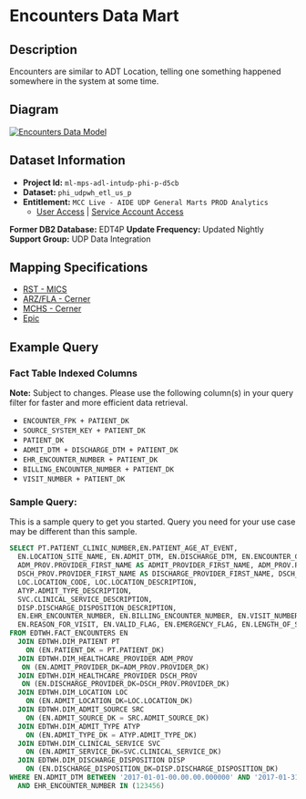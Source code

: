 # Encounters Data Mart

## Description

Encounters are similar to ADT Location, telling one something happened somewhere in the system at some time.

## Diagram

[![Encounters Data Model](/assets/images/fact_encounter-d8d821c01bc0c81b7c0a23fab66bbaf8.PNG)](https://mctools.sharepoint.com/:b:/r/teams/UDPDAIS/Shared%20Documents/UDP%20Data%20Mart%20Documents/Z_S2T_Model_for_Website/Data%20Models/24%29%20Encounter/FACT_ENCOUNTER_MCC.pdf)

## Dataset Information

- **Project Id:** `ml-mps-adl-intudp-phi-p-d5cb`
- **Dataset:** `phi_udpwh_etl_us_p`
- **Entitlement:** `MCC Live - AIDE UDP General Marts PROD Analytics`
  - [User Access](/docs/data-analytics/user-access) | [Service Account Access](/docs/data-analytics/service-account-access)

**Former DB2 Database:** EDT4P
**Update Frequency:** Updated Nightly
**Support Group:** UDP Data Integration

## Mapping Specifications

- [RST - MICS](https://mctools.sharepoint.com/teams/UDPDAIS/Shared%20Documents/UDP%20Data%20Mart%20Documents/Z_S2T_Model_for_Website/Encounters/Business%20Spec%20and%20S2T/Rochester/MCR%20Encounters_Source_2_Target.xlsx?d=wff233e968d104f5292858cc0b43491f4)
- [ARZ/FLA - Cerner](https://mctools.sharepoint.com/teams/UDPDAIS/Shared%20Documents/UDP%20Data%20Mart%20Documents/Z_S2T_Model_for_Website/Encounters/Business%20Spec%20and%20S2T/Arizona_Florida/MCFLAZ_Cerner_Encounter_Source_2_Target.xlsx?d=w7a433daada3141bd9b535ed6e0fcb47f)
- [MCHS - Cerner](https://mctools.sharepoint.com/teams/UDPDAIS/Shared%20Documents/UDP%20Data%20Mart%20Documents/Z_S2T_Model_for_Website/Encounters/Business%20Spec%20and%20S2T/MCHS/MCHS_Cerner_Encounter_Source_2_Target.xlsx?d=w1090f415a6964df48447bd7a248fe206)
- [Epic](https://mctools.sharepoint.com/teams/UDPDAIS/Shared%20Documents/UDP%20Data%20Mart%20Documents/Z_S2T_Model_for_Website/Encounters/Business%20Spec%20and%20S2T/Epic/Epic_Encounters_Source_2_Target.xlsx?d=w3050ac0a22d44e8c8b30154428215598)

## Example Query

### Fact Table Indexed Columns

**Note:** Subject to changes. Please use the following column(s) in your query filter for faster and more efficient data retrieval.

- `ENCOUNTER_FPK + PATIENT_DK`
- `SOURCE_SYSTEM_KEY + PATIENT_DK`
- `PATIENT_DK`
- `ADMIT_DTM + DISCHARGE_DTM + PATIENT_DK`
- `EHR_ENCOUNTER_NUMBER + PATIENT_DK`
- `BILLING_ENCOUNTER_NUMBER + PATIENT_DK`
- `VISIT_NUMBER + PATIENT_DK`

### Sample Query: 

This is a sample query to get you started. Query you need for your use case may be different than this sample.
```sql
SELECT PT.PATIENT_CLINIC_NUMBER,EN.PATIENT_AGE_AT_EVENT,
  EN.LOCATION_SITE_NAME, EN.ADMIT_DTM, EN.DISCHARGE_DTM, EN.ENCOUNTER_CREATE_DTM, EN.ENCOUNTER_ARRIVE_DTM, EN.ENCOUNTER_UPDATE_DTM,
  ADM_PROV.PROVIDER_FIRST_NAME AS ADMIT_PROVIDER_FIRST_NAME, ADM_PROV.PROVIDER_LAST_NAME AS ADMIT_PROVIDER_LAST_NAME,
  DSCH_PROV.PROVIDER_FIRST_NAME AS DISCHARGE_PROVIDER_FIRST_NAME, DSCH_PROV.PROVIDER_LAST_NAME AS DISCHARGE_PROVIDER_LAST_NAME,
  LOC.LOCATION_CODE, LOC.LOCATION_DESCRIPTION,
  ATYP.ADMIT_TYPE_DESCRIPTION,
  SVC.CLINICAL_SERVICE_DESCRIPTION,
  DISP.DISCHARGE_DISPOSITION_DESCRIPTION,
  EN.EHR_ENCOUNTER_NUMBER, EN.BILLING_ENCOUNTER_NUMBER, EN.VISIT_NUMBER, EN.ACCOMODATION_CODE, 
  EN.REASON_FOR_VISIT, EN.VALID_FLAG, EN.EMERGENCY_FLAG, EN.LENGTH_OF_STAY
FROM EDTWH.FACT_ENCOUNTERS EN
  JOIN EDTWH.DIM_PATIENT PT
    ON (EN.PATIENT_DK = PT.PATIENT_DK)
  JOIN EDTWH.DIM_HEALTHCARE_PROVIDER ADM_PROV
   ON (EN.ADMIT_PROVIDER_DK=ADM_PROV.PROVIDER_DK)
  JOIN EDTWH.DIM_HEALTHCARE_PROVIDER DSCH_PROV
   ON (EN.DISCHARGE_PROVIDER_DK=DSCH_PROV.PROVIDER_DK)
  JOIN EDTWH.DIM_LOCATION LOC
    ON (EN.ADMIT_LOCATION_DK=LOC.LOCATION_DK)
  JOIN EDTWH.DIM_ADMIT_SOURCE SRC
    ON (EN.ADMIT_SOURCE_DK = SRC.ADMIT_SOURCE_DK)
  JOIN EDTWH.DIM_ADMIT_TYPE ATYP
    ON (EN.ADMIT_TYPE_DK = ATYP.ADMIT_TYPE_DK)
  JOIN EDTWH.DIM_CLINICAL_SERVICE SVC
    ON (EN.ADMIT_SERVICE_DK=SVC.CLINICAL_SERVICE_DK)
  JOIN EDTWH.DIM_DISCHARGE_DISPOSITION DISP
    ON (EN.DISCHARGE_DISPOSITION_DK=DISP.DISCHARGE_DISPOSITION_DK)
WHERE EN.ADMIT_DTM BETWEEN '2017-01-01-00.00.00.000000' AND '2017-01-31-23.59.59.999999'
  AND EHR_ENCOUNTER_NUMBER IN (123456)
  ```